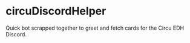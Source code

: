 # circuDiscordHelper
Quick bot scrapped together to greet and fetch cards for the Circu EDH Discord.
